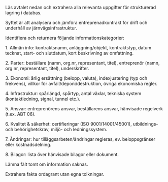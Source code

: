 Läs avtalet nedan och extrahera alla relevanta uppgifter för strukturerad lagring i databas.

Syftet är att analysera och jämföra entreprenadkontrakt för drift och underhåll av järnvägsinfrastruktur.



Identifiera och returnera följande informationskategorier:



1\. Allmän info: kontraktsnamn, anläggning/objekt, kontraktstyp, datum tecknat, start- och slutdatum, kort beskrivning av omfattning.

2\. Parter: beställare (namn, org.nr, representant, titel), entreprenör (namn, org.nr, representant, titel), underskrifter.

3\. Ekonomi: årlig ersättning (belopp, valuta), indexjustering (typ och frekvens), villkor för avfall/deponi/destruktion, övriga ekonomiska regler.

4\. Infrastruktur: spårlängd, spårtyp, antal växlar, tekniska system (kontaktledning, signal, tunnel etc.).

5\. Ansvar: entreprenörens ansvar, beställarens ansvar, hänvisade regelverk (t.ex. ABT 06).

6\. Kvalitet \& säkerhet: certifieringar (ISO 9001/14001/45001), utbildnings- och behörighetskrav, miljö- och ledningssystem.

7\. Ändringar: hur tilläggsarbeten/ändringar regleras, ev. beloppsgränser eller kostnadsdelning.

8\. Bilagor: lista över hänvisade bilagor eller dokument.



Lämna fält tomt om information saknas.

Extrahera fakta ordagrant utan egna tolkningar.

